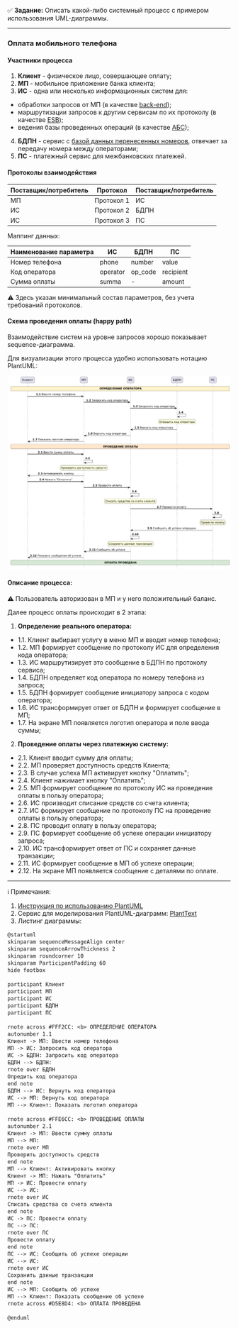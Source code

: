 :white_check_mark: **Задание:** Описать какой-либо системный процесс с примером использования UML-диаграммы.

---

### Оплата мобильного телефона

#### Участники процесса
1. **Клиент** - физическое лицо, совершающее оплату;
2. **МП** - мобильное приложение банка клиента;
3. **ИС** - одна или несколько информационных систем для:
- обработки запросов от МП (в качестве [back-end](https://ru.wikipedia.org/wiki/%D0%A4%D1%80%D0%BE%D0%BD%D1%82%D0%B5%D0%BD%D0%B4));
- маршрутизации запросов к другим сервисам по их протоколу (в качестве [ESB](https://ru.wikipedia.org/wiki/%D0%A1%D0%B5%D1%80%D0%B2%D0%B8%D1%81%D0%BD%D0%B0%D1%8F_%D1%88%D0%B8%D0%BD%D0%B0_%D0%BF%D1%80%D0%B5%D0%B4%D0%BF%D1%80%D0%B8%D1%8F%D1%82%D0%B8%D1%8F));
- ведения базы проведенных операций (в качестве [АБС](https://ru.wikipedia.org/wiki/%D0%90%D0%B2%D1%82%D0%BE%D0%BC%D0%B0%D1%82%D0%B8%D0%B7%D0%B8%D1%80%D0%BE%D0%B2%D0%B0%D0%BD%D0%BD%D0%B0%D1%8F_%D0%B1%D0%B0%D0%BD%D0%BA%D0%BE%D0%B2%D1%81%D0%BA%D0%B0%D1%8F_%D1%81%D0%B8%D1%81%D1%82%D0%B5%D0%BC%D0%B0));
4. **БДПН** - сервис с [базой данных перенесенных номеров](https://www.niir.ru/bdpn/o-sisteme/), отвечает за передачу номера между операторами;
5. **ПС** - платежный сервис для межбанковских платежей.

#### Протоколы взаимодействия

| Поставщик/потребитель | Протокол | Поставщик/потребитель |
| --------------------- | -------- | --------------------- |
| МП | Протокол 1 | ИС |
| ИС | Протокол 2 | БДПН |
| ИС | Протокол 3 | ПС |

Маппинг данных:

| Наименование параметра  | ИС | БДПН | ПС |
| ----------------------- | -- | ---- | -- |
| Номер телефона  | phone | number | value |
| Код оператора  | operator | op_code | recipient |
| Сумма оплаты | summa | - | amount |

:warning: Здесь указан минимальный состав параметров, без учета требований протоколов.

#### Схема проведения оплаты (happy path)
Взаимодействие систем на уровне запросов хорошо показывает sequence-диаграмма. 

Для визуализации этого процесса удобно использовать нотацию PlantUML:

<kbd>
<img src="/Screens/Phone_pay.png" width="800">
</kbd>

#### Описание процесса:
:warning: Пользователь авторизован в МП и у него положительный баланс.

Далее процесс оплаты происходит в 2 этапа:
1. **Определение реального оператора:**
- 1.1. Клиент выбирает услугу в меню МП и вводит номер телефона;
- 1.2. МП формирует сообщение по протоколу ИС для определения кода оператора;
- 1.3. ИС маршрутизирует это сообщение в БДПН по протоколу сервиса;
- 1.4. БДПН определяет код оператора по номеру телефона из запроса;
- 1.5. БДПН формирует сообщение инициатору запроса с кодом оператора;
- 1.6. ИС трансформирует ответ от БДПН и формирует сообщение в МП;
- 1.7. На экране МП появляется логотип оператора и поле ввода суммы;
2. **Проведение оплаты через платежную систему:**
- 2.1. Клиент вводит сумму для оплаты;
- 2.2. МП проверяет доступность средств Клиента;
- 2.3. В случае успеха МП активирует кнопку "Оплатить"; 
- 2.4. Клиент нажимает кнопку "Оплатить";
- 2.5. МП формирует сообщение по протоколу ИС на проведение оплаты в пользу оператора;
- 2.6. ИС производит списание средств со счета клиента;
- 2.7. ИС формирует сообщение по протоколу ПС на проведение оплаты в пользу оператора; 
- 2.8. ПС проводит оплату в пользу оператора;
- 2.9. ПС формирует сообщение об успехе операции инициатору запроса;
- 2.10. ИС трансформирует ответ от ПС и сохраняет данные транзакции;
- 2.11. ИС формирует сообщение в МП об успехе операции;
- 2.12. На экране МП появляется сообщение с деталями по оплате.

---

:information_source: Примечания:
1. [Инструкция по использованию PlantUML](https://plantuml.com/guide)
2. Сервис для моделирования PlantUML-диаграмм: [PlantText](https://www.planttext.com/)
3. Листинг диаграммы:

```PlantUML
@startuml
skinparam sequenceMessageAlign center
skinparam sequenceArrowThickness 2
skinparam roundcorner 10
skinparam ParticipantPadding 60
hide footbox

participant Клиент
participant МП
participant ИС
participant БДПН
participant ПС

rnote across #FFF2CC: <b> ОПРЕДЕЛЕНИЕ ОПЕРАТОРА
autonumber 1.1
Клиент -> МП: Ввести номер телефона
МП -> ИС: Запросить код оператора
ИС -> БДПН: Запросить код оператора
БДПН --> БДПН:
rnote over БДПН
Опредить код оператора
end note
БДПН --> ИС: Вернуть код оператора
ИС --> МП: Вернуть код оператора
МП --> Клиент: Показать логотип оператора

rnote across #FFE6CC: <b> ПРОВЕДЕНИЕ ОПЛАТЫ
autonumber 2.1
Клиент -> МП: Ввести сумму оплаты
МП --> МП:
rnote over МП
Проверить доступность средств
end note
МП --> Клиент: Активировать кнопку
Клиент -> МП: Нажать "Оплатить"
МП -> ИС: Провести оплату
ИС --> ИС:
rnote over ИС
Списать средства со счета клиента
end note
ИС -> ПС: Провести оплату
ПС --> ПС:
rnote over ПС
Провести оплату
end note
ПС --> ИС: Сообщить об успехе операции
ИС --> ИС:
rnote over ИС
Сохранить данные транзакции
end note
ИС --> МП: Сообщить об успехе
МП --> Клиент: Показать сообщение об успехе
rnote across #D5E8D4: <b> ОПЛАТА ПРОВЕДЕНА

@enduml
```


